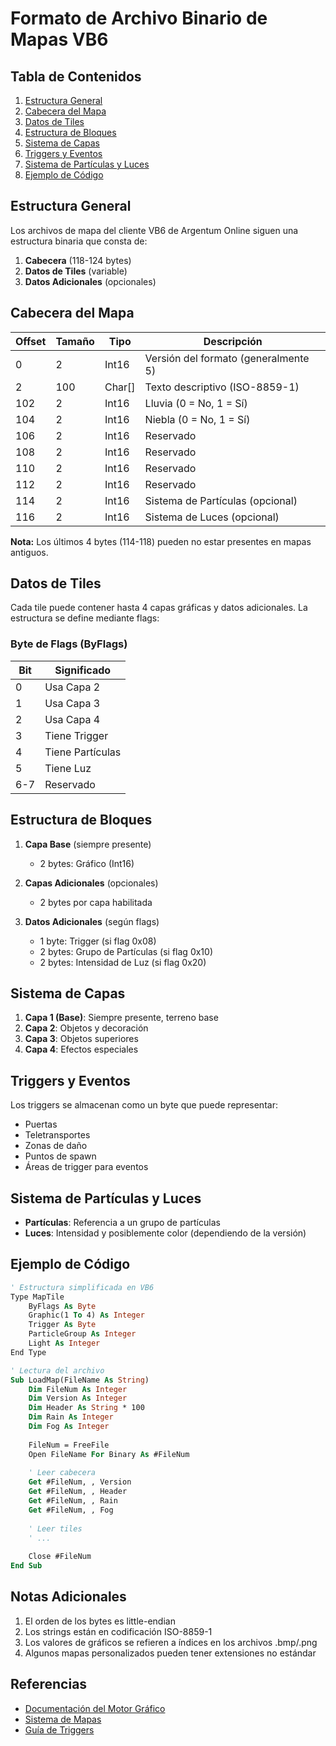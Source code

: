 # Formato de Archivo Binario de Mapas VB6

## Tabla de Contenidos
1. [Estructura General](#estructura-general)
2. [Cabecera del Mapa](#cabecera-del-mapa)
3. [Datos de Tiles](#datos-de-tiles)
4. [Estructura de Bloques](#estructura-de-bloques)
5. [Sistema de Capas](#sistema-de-capas)
6. [Triggers y Eventos](#triggers-y-eventos)
7. [Sistema de Partículas y Luces](#sistema-de-partículas-y-luces)
8. [Ejemplo de Código](#ejemplo-de-código)

## Estructura General

Los archivos de mapa del cliente VB6 de Argentum Online siguen una estructura binaria que consta de:

1. **Cabecera** (118-124 bytes)
2. **Datos de Tiles** (variable)
3. **Datos Adicionales** (opcionales)

## Cabecera del Mapa

| Offset | Tamaño | Tipo    | Descripción |
|--------|--------|---------|-------------|
| 0      | 2      | Int16   | Versión del formato (generalmente 5) |
| 2      | 100    | Char[]  | Texto descriptivo (ISO-8859-1) |
| 102    | 2      | Int16   | Lluvia (0 = No, 1 = Sí) |
| 104    | 2      | Int16   | Niebla (0 = No, 1 = Sí) |
| 106    | 2      | Int16   | Reservado |
| 108    | 2      | Int16   | Reservado |
| 110    | 2      | Int16   | Reservado |
| 112    | 2      | Int16   | Reservado |
| 114    | 2      | Int16   | Sistema de Partículas (opcional) |
| 116    | 2      | Int16   | Sistema de Luces (opcional) |

**Nota:** Los últimos 4 bytes (114-118) pueden no estar presentes en mapas antiguos.

## Datos de Tiles

Cada tile puede contener hasta 4 capas gráficas y datos adicionales. La estructura se define mediante flags:

### Byte de Flags (ByFlags)

| Bit | Significado |
|-----|-------------|
| 0   | Usa Capa 2  |
| 1   | Usa Capa 3  |
| 2   | Usa Capa 4  |
| 3   | Tiene Trigger |
| 4   | Tiene Partículas |
| 5   | Tiene Luz    |
| 6-7 | Reservado   |

## Estructura de Bloques

1. **Capa Base** (siempre presente)
   - 2 bytes: Gráfico (Int16)

2. **Capas Adicionales** (opcionales)
   - 2 bytes por capa habilitada

3. **Datos Adicionales** (según flags)
   - 1 byte: Trigger (si flag 0x08)
   - 2 bytes: Grupo de Partículas (si flag 0x10)
   - 2 bytes: Intensidad de Luz (si flag 0x20)

## Sistema de Capas

1. **Capa 1 (Base)**: Siempre presente, terreno base
2. **Capa 2**: Objetos y decoración
3. **Capa 3**: Objetos superiores
4. **Capa 4**: Efectos especiales

## Triggers y Eventos

Los triggers se almacenan como un byte que puede representar:

- Puertas
- Teletransportes
- Zonas de daño
- Puntos de spawn
- Áreas de trigger para eventos

## Sistema de Partículas y Luces

- **Partículas**: Referencia a un grupo de partículas
- **Luces**: Intensidad y posiblemente color (dependiendo de la versión)

## Ejemplo de Código

```vb
' Estructura simplificada en VB6
Type MapTile
    ByFlags As Byte
    Graphic(1 To 4) As Integer
    Trigger As Byte
    ParticleGroup As Integer
    Light As Integer
End Type

' Lectura del archivo
Sub LoadMap(FileName As String)
    Dim FileNum As Integer
    Dim Version As Integer
    Dim Header As String * 100
    Dim Rain As Integer
    Dim Fog As Integer
    
    FileNum = FreeFile
    Open FileName For Binary As #FileNum
    
    ' Leer cabecera
    Get #FileNum, , Version
    Get #FileNum, , Header
    Get #FileNum, , Rain
    Get #FileNum, , Fog
    
    ' Leer tiles
    ' ...
    
    Close #FileNum
End Sub
```

## Notas Adicionales

1. El orden de los bytes es little-endian
2. Los strings están en codificación ISO-8859-1
3. Los valores de gráficos se refieren a índices en los archivos .bmp/.png
4. Algunos mapas personalizados pueden tener extensiones no estándar

## Referencias

- [Documentación del Motor Gráfico](ENGINE.md)
- [Sistema de Mapas](MAP_SYSTEM.md)
- [Guía de Triggers](TRIGGERS.md)
